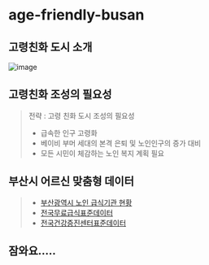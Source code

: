 # age-friendly-busan
## 고령친화 도시 소개
![image](https://user-images.githubusercontent.com/101608308/159144729-44d62aaa-68bd-40f6-a3d6-01bc81ba21f0.png)

## 고령친화 조성의 필요성
> 전략 : 고령 친화 도시 조성의 필요성
> - 급속한 인구 고령화
> - 베이비 부머 세대의 본격 은퇴 및 노인인구의 증가 대비
> - 모든 시민이 체감하는 노인 복지 계획 필요
## 부산시 어르신 맞춤형 데이터
> - [부산광역시 노인 급식기관 현황](https://data.busan.go.kr/dataSet/detail.nm?publicdatapk=3076438&contentId=10)
> - [전국무료급식표준데이터](https://data.busan.go.kr/dataSet/detail.nm?publicdatapk=OA_SS00019&contentId=10)
> - [전국건강증진센터표준데이터](https://data.busan.go.kr/dataSet/detail.nm?publicdatapk=OA_SS00034&contentId=10)

## 잠와요.....
